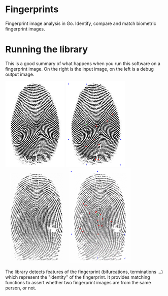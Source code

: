 # Fingerprints

Fingerprint image analysis in Go. Identify, compare and match biometric
fingerprint images.

# Running the library

This is a good summary of what happens when you run this software
on a fingerprint image. On the right is the input image, on the left
is a debug output image.

![input](examples/example-input-1.png)
![output](examples/example-output-1.png)
![input](examples/example-input-2.png)
![output](examples/example-output-2.png)

The library detects features of the fingerprint (bifurcations, terminations ...)
which represent the "identity" of the fingerprint. It provides matching functions
to assert whether two fingerprint images are from the same person, or not.
